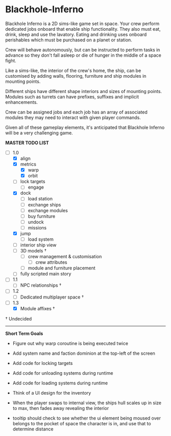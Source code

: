 # Blackhole-Inferno

Blackhole Inferno is a 2D sims-like game set in space. Your crew perform dedicated jobs onboard that enable ship functionality. They also must eat, drink, sleep and use the lavatory. Eating and drinking uses onboard perishables which must be purchased on a planet or station.

Crew will behave autonomously, but can be instructed to perform tasks in advance so they don't fall asleep or die of hunger in the middle of a space fight.

Like a sims-like, the interior of the crew's home, the ship, can be customised by adding walls, flooring, furniture and ship modules in mounting points.

Different ships have different shape interiors and sizes of mounting points. Modules such as turrets can have prefixes, suffixes and implicit enhancements.

Crew can be assigned jobs and each job has an array of associated modules they may need to interact with given player commands.

Given all of these gameplay elements, it's anticipated that Blackhole Inferno will be a very challenging game.

**__MASTER TODO LIST__**
* [ ] 1.0
  * [x] align
  * [x] metrics 
    * [x] warp
    * [x] orbit
  * [ ] lock targets
    * [ ] engage
  * [x] dock
    * [ ] load station
    * [ ] exchange ships
    * [ ] exchange modules
    * [ ] buy furniture
    * [ ] undock
    * [ ] missions
  * [x] jump
    * [ ] load system
  * [ ] interior ship view
  * [ ] 3D models †
    * [ ] crew management & customisation
      * [ ] crew attributes
    * [ ] module and furniture placement
  * [ ] fully scripted main story
* [ ] 1.1
  * [ ] NPC relationships †
* [ ] 1.2
  * [ ] Dedicated multiplayer space †
* [ ] 1.3
  * [x] Module affixes †

†          Undecided

---

**Short Term Goals**

* Figure out why warp coroutine is being executed twice
  
* Add system name and faction dominion at the top-left of the screen
* Add code for locking targets
* Add code for unloading systems during runtime
* Add code for   loading systems during runtime
  
* Think of a UI design for the inventory
* When the player swaps to internal view, the ships hull scales up in size to max, then fades away revealing the interior
* tooltip should check to see whether the ui element being moused over belongs to the pocket of space the character is in, and use that to determine distance
